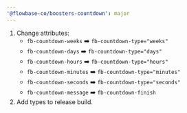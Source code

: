 ```yaml
---
'@flowbase-co/boosters-countdown': major
---
```


1. Change attributes:
   - `fb-countdown-weeks` ➡️ `fb-countdown-type="weeks"`
   - `fb-countdown-days` ➡️ `fb-countdown-type="days"`
   - `fb-countdown-hours` ➡️ `fb-countdown-type="hours"`
   - `fb-countdown-minutes` ➡️ `fb-countdown-type="minutes"`
   - `fb-countdown-seconds` ➡️ `fb-countdown-type="seconds"`
   - `fb-countdown-message` ➡️ `fb-countdown-finish`
1. Add types to release build.
